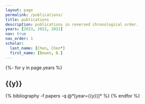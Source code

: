 ```yaml
---
layout: page
permalink: /publications/
title: publications
description: publications in reversed chronological order.
years: [2023, 2022, 2021]
nav: true
nav_order: 1
scholar:
  last_name: [Chen, Chen*]
  first_name: [Bowen, B.]
---
```

<!-- _pages/publications.md -->
<div class="publications">

{%- for y in page.years %}
  <h2 class="year">{{y}}</h2>
  {% bibliography -f papers -q @*[year={{y}}]* %}
{% endfor %}

</div>
